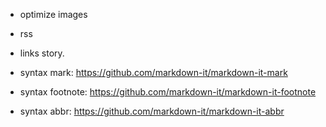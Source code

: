 * optimize images
* rss 
* links story.

* syntax mark: https://github.com/markdown-it/markdown-it-mark
* syntax footnote: https://github.com/markdown-it/markdown-it-footnote
* syntax abbr: https://github.com/markdown-it/markdown-it-abbr
